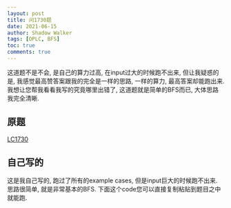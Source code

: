 ```yaml
---
layout: post
title: 问1730题
date: 2021-06-15
author: Shadow Walker
tags: [OPLC, BFS]
toc: true
comments: true
---
```


这道题不是不会, 是自己的算力过高, 在input过大的时候跑不出来, 但让我疑惑的是, 我感觉最高赞答案跟我的完全是一样的思路, 一样的算力, 最高答案却能跑出来. 我想让您帮我看看我写的究竟哪里出错了, 这道题就是简单的BFS而已, 大体思路我完全清晰. 

## 原题

[LC1730](https://leetcode.com/problems/shortest-path-to-get-food/)

## 自己写的

这是我自己写的, 跑过了所有的example cases, 但是input巨大的时候跑不出来. 思路很简单, 就是非常基本的BFS.  下面这个code您可以直接复制粘贴到题目之中就能跑. 



